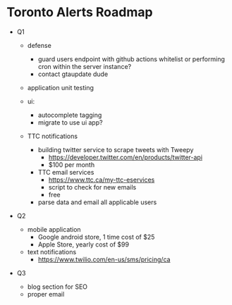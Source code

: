 # Toronto Alerts Roadmap

- Q1

  - defense

    - guard users endpoint with github actions whitelist or performing cron within the server instance?
    - contact gtaupdate dude

  - application unit testing
  - ui:
    - autocomplete tagging
    - migrate to use ui app?
  - TTC notifications

    - building twitter service to scrape tweets with Tweepy
      - https://developer.twitter.com/en/products/twitter-api
      - $100 per month
    - TTC email services
      - https://www.ttc.ca/my-ttc-eservices
      - script to check for new emails
      - free
    - parse data and email all applicable users

- Q2

  - mobile application
    - Google android store, 1 time cost of $25
    - Apple Store, yearly cost of $99
  - text notifications
    - https://www.twilio.com/en-us/sms/pricing/ca

- Q3
  - blog section for SEO
  - proper email
